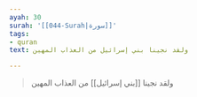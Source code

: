 ```yaml
---
ayah: 30
surah: '[[044-Surah|سورة]]'
tags:
- quran
text: ولقد نجينا بني إسرائيل من العذاب المهين

---
```

> ولقد نجينا [[بني إسرائيل]] من العذاب المهين
